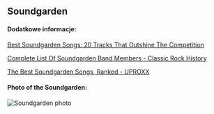 ## Soundgarden
#### Dodatkowe informacje:
[Best Soundgarden Songs: 20 Tracks That Outshine The Competition](https://www.udiscovermusic.com/stories/best-soundgarden-songs-20-essential-tracks/)

[Complete List Of Soundgarden Band Members - Classic Rock History](https://www.classicrockhistory.com/complete-list-of-soundgarden-band-members/)

[The Best Soundgarden Songs, Ranked - UPROXX](https://uproxx.com/indie/the-best-soundgarden-songs-ranked/)

#### Photo of the Soundgarden:
![Soundgarden photo](https://www.toledoblade.com/image/2013/02/01/04Soundgarden-jpg.jpg)
